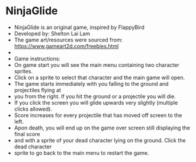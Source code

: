# NinjaGlide
* NinjaGlide is an original game, inspired by FlappyBird
*	Developed by: Shelton Lai Lam
*	The game art/resources were sourced from: https://www.gameart2d.com/freebies.html
*
*	Game instructions:
*	On game start you will see the main menu containing two character sprites.
*	Click on a sprite to select that character and the main game will open.
*	The game starts immediately with you falling to the ground and projectiles flying at
*	you from the right. If you hit the ground or a projectile you will die.
*	If you click the screen you will glide upwards very slightly (multiple clicks allowed).
*	Score increases for every projectile that has moved off screen to the left.
*	Apon death, you will end up on the game over screen still displaying the final score
*	and with a sprite of your dead character lying on the ground. Click the dead character
*	sprite to go back to the main menu to restart the game.
